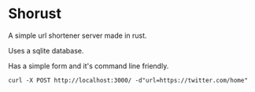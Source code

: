# Shorust
A simple url shortener server made in rust.

Uses a sqlite database.

Has a simple form and it's command line friendly.

`curl -X POST http://localhost:3000/ -d"url=https://twitter.com/home"`
